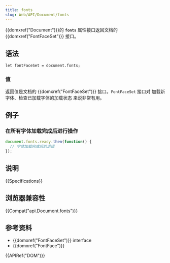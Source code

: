 ```yaml
---
title: fonts
slug: Web/API/Document/fonts
---
```


{{domxref("Document")}}的 **`fonts`** 属性接口返回文档的 {{domxref("FontFaceSet")}} 接口。

## 语法

```plain
let fontFaceSet = document.fonts;
```

### 值

返回值是文档的 {{domxref("FontFaceSet")}} 接口。`FontFaceSet` 接口对 加载新字体、检查已加载字体的加载状态 来说非常有用。

## 例子

### 在所有字体加载完成后进行操作

```js
document.fonts.ready.then(function() {
  // 字体加载完成后的逻辑
});
```

## 说明

{{Specifications}}

## 浏览器兼容性

{{Compat("api.Document.fonts")}}

## 参考资料

- {{domxref("FontFaceSet")}} interface
- {{domxref("FontFace")}}

{{APIRef("DOM")}}
